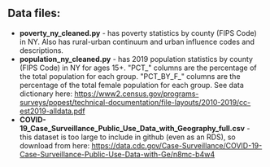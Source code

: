 
## Data files: 
* **poverty_ny_cleaned.py** - has poverty statistics by county (FIPS Code) in NY. Also has rural-urban continuum and urban influence codes and descriptions.  
* **population_ny_cleaned.py** - has 2019 population statistics by county (FIPS Code) in NY for ages 15+. "PCT_" columns are the percentage of the total population for each group. "PCT_BY_F_" columns are the percentage of the total female population for each group. See data dictionary here: https://www2.census.gov/programs-surveys/popest/technical-documentation/file-layouts/2010-2019/cc-est2019-alldata.pdf
* **COVID-19_Case_Surveillance_Public_Use_Data_with_Geography_full.csv** - this dataset is too large to include in github (even as an RDS), so download from here: https://data.cdc.gov/Case-Surveillance/COVID-19-Case-Surveillance-Public-Use-Data-with-Ge/n8mc-b4w4
